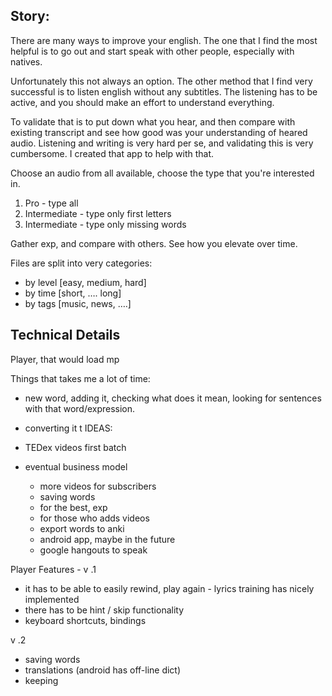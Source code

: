 ## Story:

There are many ways to improve your english. 
The one that I find the most helpful is to go out and start speak with other people, especially with natives.

Unfortunately this not always an option. The other method that I find very successful is to listen english without any subtitles. 
The listening has to be active, and you should make an effort to understand everything.

To validate that is to put down what you hear, and then compare with existing transcript and see how good was your understanding of heared audio.
Listening and writing is very hard per se, and validating this is very cumbersome.
I created that app to help with that.

Choose an audio from all available, choose the type that you're interested in.

1. Pro - type all
2. Intermediate - type only first letters
3. Intermediate - type only missing words

Gather exp, and compare with others. See how you elevate over time.

Files are split into very categories:

* by level [easy, medium, hard]
* by time [short, …. long]
* by tags [music, news, ….]

## Technical Details

Player, that would load mp

Things that takes me a lot of time:

  - new word, adding it, checking what does it mean, looking for sentences with that word/expression.
  - converting it t
IDEAS:

- TEDex videos first batch

- eventual business model

   - more videos for subscribers
   - saving words
   - for the best, exp
   - for those who adds videos
   - export words to anki
   - android app, maybe in the future
   - google hangouts to speak


Player Features - v .1

- it has to be able to easily rewind, play again - lyrics training has nicely implemented
- there has to be hint / skip functionality
- keyboard shortcuts, bindings

v .2

- saving words
- translations (android has off-line dict)
- keeping
